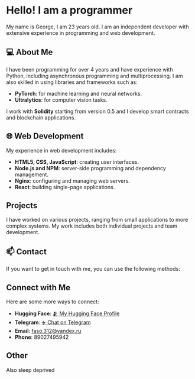 
# Hello! I am a programmer

My name is George, I am 23 years old. I am an independent developer with extensive experience in programming and web development.

## 💻 About Me

I have been programming for over 4 years and have experience with Python, including asynchronous programming and multiprocessing. I am also skilled in using libraries and frameworks such as:

- **PyTorch**: for machine learning and neural networks.
- **Ultralytics**: for computer vision tasks.

I work with **Solidity** starting from version 0.5 and I develop smart contracts and blockchain applications.

## 🌐 Web Development

My experience in web development includes:

- **HTML5, CSS, JavaScript**: creating user interfaces.
- **Node.js and NPM**: server-side programming and dependency management.
- **Nginx**: configuring and managing web servers.
- **React**: building single-page applications.

## Projects

I have worked on various projects, ranging from small applications to more complex systems. My work includes both individual projects and team development.

## 📫 Contact

If you want to get in touch with me, you can use the following methods:

## Connect with Me

Here are some more ways to connect:

- **Hugging Face**: [🫂 My Hugging Face Profile](https://huggingface.co/faso312)
- **Telegram**: [✈️ Chat on Telegram](https://t.me/Faso312)
- **Email**: [faso.312@yandex.ru](mailto:faso.312@yandex.ru)
- **Phone**: 89027495942

## Other

Also sleep deprived
